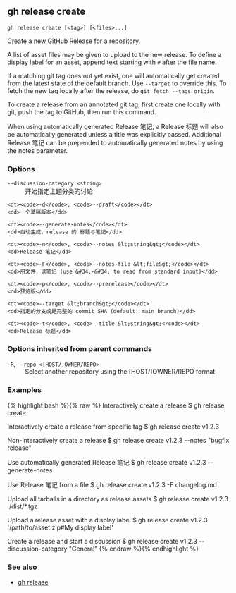 

## gh release create

```
gh release create [<tag>] [<files>...]
```

Create a new GitHub Release for a repository.

A list of asset files may be given to upload to the new release. To define a
display label for an asset, append text starting with `#` after the file name.

If a matching git tag does not yet exist, one will automatically get created
from the latest state of the default branch. Use `--target` to override this.
To fetch the new tag locally after the release, do `git fetch --tags origin`.

To create a release from an annotated git tag, first create one locally with
git, push the tag to GitHub, then run this command.

When using automatically generated Release 笔记, a Release 标题 will also be automatically
generated unless a title was explicitly passed. Additional Release 笔记 can be prepended to
automatically generated notes by using the notes parameter.


### Options


<dl class="flags">
	<dt><code>--discussion-category &lt;string&gt;</code></dt>
	<dd>开始指定主题分类的讨论</dd>

	<dt><code>-d</code>, <code>--draft</code></dt>
	<dd>一个草稿版本</dd>

	<dt><code>--generate-notes</code></dt>
	<dd>自动生成，release 的 标题与笔记</dd>

	<dt><code>-n</code>, <code>--notes &lt;string&gt;</code></dt>
	<dd>Release 笔记</dd>

	<dt><code>-F</code>, <code>--notes-file &lt;file&gt;</code></dt>
	<dd>用文件，读笔记 (use &#34;-&#34; to read from standard input)</dd>

	<dt><code>-p</code>, <code>--prerelease</code></dt>
	<dd>预览版</dd>

	<dt><code>--target &lt;branch&gt;</code></dt>
	<dd>指定的分支或是完整的 commit SHA (default: main branch)</dd>

	<dt><code>-t</code>, <code>--title &lt;string&gt;</code></dt>
	<dd>Release 标题</dd>
</dl>


### Options inherited from parent commands


<dl class="flags">
	<dt><code>-R</code>, <code>--repo &lt;[HOST/]OWNER/REPO&gt;</code></dt>
	<dd>Select another repository using the [HOST/]OWNER/REPO format</dd>
</dl>


### Examples

{% highlight bash %}{% raw %}
Interactively create a release
$ gh release create

Interactively create a release from specific tag
$ gh release create v1.2.3

Non-interactively create a release
$ gh release create v1.2.3 --notes "bugfix release"

Use automatically generated Release 笔记
$ gh release create v1.2.3 --generate-notes

Use Release 笔记 from a file
$ gh release create v1.2.3 -F changelog.md

Upload all tarballs in a directory as release assets
$ gh release create v1.2.3 ./dist/*.tgz

Upload a release asset with a display label
$ gh release create v1.2.3 '/path/to/asset.zip#My display label'

Create a release and start a discussion
$ gh release create v1.2.3 --discussion-category "General"
{% endraw %}{% endhighlight %}

### See also

* [gh release](./gh_release)
